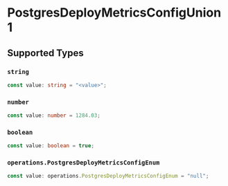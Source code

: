 # PostgresDeployMetricsConfigUnion1


## Supported Types

### `string`

```typescript
const value: string = "<value>";
```

### `number`

```typescript
const value: number = 1284.03;
```

### `boolean`

```typescript
const value: boolean = true;
```

### `operations.PostgresDeployMetricsConfigEnum`

```typescript
const value: operations.PostgresDeployMetricsConfigEnum = "null";
```

